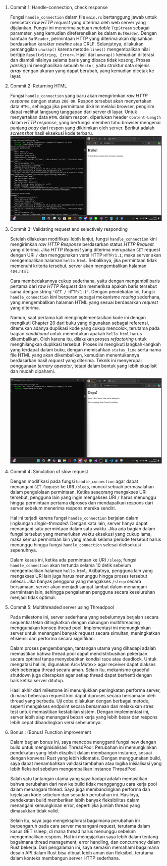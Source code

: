 1. Commit 1: Handle-connection, check response
   

   Fungsi `handle_connection` dalam file `main.rs` bertanggung jawab untuk mencetak *raw HTTP request* yang diterima oleh web server yang dijalankan. Fungsi ini menerima sebuah *mutable* `TcpStream` sebagai parameter, yang kemudian direferensikan ke dalam `BufReader`. Dengan bantuan `BufReader`, permintaan HTTP yang diterima akan dipisahkan berdasarkan karakter *newline* atau CRLF. Selanjutnya, dilakukan pemanggilan `unwrap()` karena metode `lines()` mengembalikan nilai bertipe `Result<String, Error>`. Hasil dari `unwrap()` kemudian diiterasi dan diambil nilainya selama baris yang dibaca tidak kosong. Proses *parsing* ini menghasilkan sebuah `Vector`, yaitu struktur data sejenis *array* dengan ukuran yang dapat berubah, yang kemudian dicetak ke layar.

2. Commit 2: Returning HTML


   Fungsi `handle_connection` yang baru akan mengirimkan *raw HTTP response* dengan status `200 OK`. Respon tersebut akan menyertakan data `HTML`, sehingga jika permintaan dikirim melalui browser, pengirim dapat melihat langsung tanggapan dari server di layar. Untuk menyertakan data `HTML` dalam respon, diperlukan header `Content-Length` dalam *HTTP response*, yang berfungsi memberi tahu browser mengenai panjang *body* dari respon yang dikirimkan oleh server. Berikut adalah *screenshot* hasil eksekusi kode terbaru.
   ![Gambar menjalankan server dengan mengirimkan raw HTTP response](./module6_commit2.png)

3. Commit 3: Validating request and selectively responding

   Setelah dilakukan modifikasi lebih lanjut, fungsi `handle_connection` kini mengirimkan *raw HTTP Response* berdasarkan status *HTTP Request* yang diterima. Jika *HTTP Request* yang diterima merupakan `GET` request dengan URI `/` dan menggunakan versi HTTP `HTTP/1.1`, maka server akan mengembalikan halaman `hello.html`. Sebaliknya, jika permintaan tidak memenuhi kriteria tersebut, server akan mengembalikan halaman `404.html`.  

    Cara membedakannya cukup sederhana, yaitu dengan mengambil baris pertama dari *raw HTTP Request* dan memeriksa apakah baris tersebut sama dengan string `"GET / HTTP/1.1"`. Dengan pendekatan ini, fungsi `handle_connection` kini berperan sebagai mekanisme *routing* sederhana, yang mengembalikan halaman HTML yang sesuai berdasarkan *request* yang diterima.  

    Namun, saat pertama kali mengimplementasikan kode ini dengan mengikuti Chapter 20 dari buku yang digunakan sebagai referensi, ditemukan adanya duplikasi kode yang cukup mencolok, terutama pada bagian *conditional* untuk menentukan apakah `hello.html` harus dikembalikan. Oleh karena itu, dilakukan proses *refactoring* untuk menghilangkan duplikasi tersebut. Proses ini mengikuti langkah-langkah yang terdapat dalam buku, dengan memisahkan `status_line` serta nama file HTML yang akan dikembalikan, kemudian menentukannya berdasarkan hasil *request* yang diterima. Teknik ini menyerupai penggunaan *ternary operator*, tetapi dalam bentuk yang lebih eksplisit dan mudah dipahami.
   
    ![Gambar server mengirimkan 404 ketika meminta URI lain selain /](./module6_commit3.png)


 4. Commit 4: Simulation of slow request

    Dengan modifikasi pada fungsi `handle_connection` agar dapat menangani `GET Request` ke URI `/sleep`, muncul sebuah permasalahan dalam pengelolaan permintaan. Ketika seseorang mengakses URI tersebut, pengguna lain yang ingin mengakses URI `/` harus menunggu hingga permintaan pertama diproses dan mendapatkan respons dari server sebelum menerima respons mereka sendiri.  

    Hal ini terjadi karena fungsi `handle_connection` berjalan dalam lingkungan *single-threaded*. Dengan kata lain, server hanya dapat menangani satu permintaan dalam satu waktu. Jika ada bagian dalam fungsi tersebut yang memerlukan waktu eksekusi yang cukup lama, maka semua permintaan lain yang masuk selama periode tersebut harus menunggu hingga fungsi `handle_connection` selesai dieksekusi sepenuhnya.  

    Dalam kasus ini, ketika ada permintaan ke URI `/sleep`, fungsi `handle_connection` akan tertunda selama 10 detik sebelum mengembalikan halaman `hello.html`. Akibatnya, pengguna lain yang mengakses URI lain juga harus menunggu hingga proses tersebut selesai. Jika banyak pengguna yang mengakses `/sleep` secara bersamaan, server akan menjadi sangat lambat dalam menangani permintaan lain, sehingga pengalaman pengguna secara keseluruhan menjadi tidak optimal.  


5. Commit 5:  Multithreaded server using Threadpool

   Pada milestone ini, server sederhana yang sebelumnya berjalan secara sequential telah ditingkatkan dengan dukungan multithreading menggunakan konsep thread pool. Implementasi ini memungkinkan server untuk menangani banyak request secara simultan, meningkatkan efisiensi dan performa secara signifikan.

    Dalam proses pengembangan, tantangan utama yang dihadapi adalah memastikan bahwa thread pool dapat mendistribusikan pekerjaan secara optimal tanpa menyebabkan kondisi race atau deadlock. Untuk mengatasi hal ini, digunakan Arc<Mutex<T>> agar receiver dapat diakses oleh beberapa thread secara aman. Selain itu, mekanisme graceful shutdown juga diterapkan agar setiap thread dapat berhenti dengan baik ketika server ditutup.

    Hasil akhir dari milestone ini menunjukkan peningkatan performa server, di mana beberapa request kini dapat diproses secara bersamaan oleh thread yang berbeda. Uji coba dilakukan dengan berbagai metode, seperti mengakses endpoint secara bersamaan dan melakukan stres test untuk memastikan kestabilan sistem. Dengan implementasi ini, server lebih siap menangani beban kerja yang lebih besar dan respons lebih cepat dibandingkan versi sebelumnya.

6. Bonus : (Bonus) Function improvement

   Dalam bagian bonus ini, saya mencoba mengganti fungsi new dengan build untuk menginisialisasi ThreadPool. Perubahan ini memungkinkan pendekatan yang lebih eksplisit dalam membangun instance, sesuai dengan konvensi Rust yang lebih idiomatis. Dengan menggunakan build, saya dapat menambahkan validasi tambahan atau logika inisialisasi yang lebih fleksibel sebelum mengembalikan instance ThreadPool.

   Salah satu tantangan utama yang saya hadapi adalah memastikan bahwa perubahan dari new ke build tidak mengganggu cara kerja pool dalam menangani thread. Saya juga membandingkan performa dan kejelasan kode sebelum dan sesudah perubahan ini. Hasilnya, pendekatan build memberikan lebih banyak fleksibilitas dalam menangani kemungkinan error, seperti jika jumlah thread yang dimasukkan tidak valid.

   Selain itu, saya juga mengeksplorasi bagaimana perubahan ini berpengaruh pada cara server menangani request, terutama dalam kasus GET /sleep, di mana thread harus menunggu sebelum mengembalikan respons. Hal ini mengajarkan saya lebih dalam tentang bagaimana thread management, error handling, dan concurrency dalam Rust bekerja. Dari pengalaman ini, saya semakin memahami bagaimana desain API dalam Rust bisa dibuat lebih aman dan fleksibel, terutama dalam konteks membangun server HTTP sederhana.
